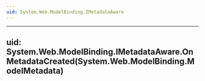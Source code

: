 ```yaml
---
uid: System.Web.ModelBinding.IMetadataAware
---
```


---
uid: System.Web.ModelBinding.IMetadataAware.OnMetadataCreated(System.Web.ModelBinding.ModelMetadata)
---
